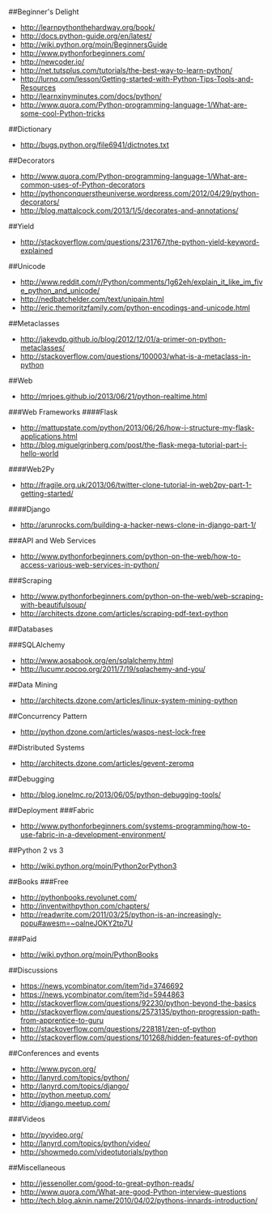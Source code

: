 ##Beginner's Delight
* http://learnpythonthehardway.org/book/
* http://docs.python-guide.org/en/latest/
* http://wiki.python.org/moin/BeginnersGuide
* http://www.pythonforbeginners.com/
* http://newcoder.io/
* http://net.tutsplus.com/tutorials/the-best-way-to-learn-python/
* http://lurnq.com/lesson/Getting-started-with-Python-Tips-Tools-and-Resources
* http://learnxinyminutes.com/docs/python/
* http://www.quora.com/Python-programming-language-1/What-are-some-cool-Python-tricks

##Dictionary
* http://bugs.python.org/file6941/dictnotes.txt

##Decorators
* http://www.quora.com/Python-programming-language-1/What-are-common-uses-of-Python-decorators
* http://pythonconquerstheuniverse.wordpress.com/2012/04/29/python-decorators/
* http://blog.mattalcock.com/2013/1/5/decorates-and-annotations/

##Yield
* http://stackoverflow.com/questions/231767/the-python-yield-keyword-explained

##Unicode
* http://www.reddit.com/r/Python/comments/1g62eh/explain_it_like_im_five_python_and_unicode/
* http://nedbatchelder.com/text/unipain.html
* http://eric.themoritzfamily.com/python-encodings-and-unicode.html

##Metaclasses
* http://jakevdp.github.io/blog/2012/12/01/a-primer-on-python-metaclasses/
* http://stackoverflow.com/questions/100003/what-is-a-metaclass-in-python

##Web
* http://mrjoes.github.io/2013/06/21/python-realtime.html

###Web Frameworks
####Flask
* http://mattupstate.com/python/2013/06/26/how-i-structure-my-flask-applications.html
* http://blog.miguelgrinberg.com/post/the-flask-mega-tutorial-part-i-hello-world

####Web2Py
* http://fragile.org.uk/2013/06/twitter-clone-tutorial-in-web2py-part-1-getting-started/

####Django
* http://arunrocks.com/building-a-hacker-news-clone-in-django-part-1/

###API and Web Services
* http://www.pythonforbeginners.com/python-on-the-web/how-to-access-various-web-services-in-python/

###Scraping
* http://www.pythonforbeginners.com/python-on-the-web/web-scraping-with-beautifulsoup/
* http://architects.dzone.com/articles/scraping-pdf-text-python

##Databases

###SQLAlchemy
* http://www.aosabook.org/en/sqlalchemy.html
* http://lucumr.pocoo.org/2011/7/19/sqlachemy-and-you/

##Data Mining
* http://architects.dzone.com/articles/linux-system-mining-python

##Concurrency Pattern
* http://python.dzone.com/articles/wasps-nest-lock-free

##Distributed Systems
* http://architects.dzone.com/articles/gevent-zeromq

##Debugging
* http://blog.ionelmc.ro/2013/06/05/python-debugging-tools/

##Deployment
###Fabric
* http://www.pythonforbeginners.com/systems-programming/how-to-use-fabric-in-a-development-environment/

##Python 2 vs 3
* http://wiki.python.org/moin/Python2orPython3

##Books
###Free
* http://pythonbooks.revolunet.com/
* http://inventwithpython.com/chapters/
* http://readwrite.com/2011/03/25/python-is-an-increasingly-popu#awesm=~oalneJOKY2tp7U

###Paid
* http://wiki.python.org/moin/PythonBooks

##Discussions
* https://news.ycombinator.com/item?id=3746692
* https://news.ycombinator.com/item?id=5944863
* http://stackoverflow.com/questions/92230/python-beyond-the-basics
* http://stackoverflow.com/questions/2573135/python-progression-path-from-apprentice-to-guru
* http://stackoverflow.com/questions/228181/zen-of-python
* http://stackoverflow.com/questions/101268/hidden-features-of-python

##Conferences and events
* http://www.pycon.org/
* http://lanyrd.com/topics/python/
* http://lanyrd.com/topics/django/
* http://python.meetup.com/
* http://django.meetup.com/

###Videos
* http://pyvideo.org/
* http://lanyrd.com/topics/python/video/
* http://showmedo.com/videotutorials/python

##Miscellaneous
* http://jessenoller.com/good-to-great-python-reads/
* http://www.quora.com/What-are-good-Python-interview-questions
* http://tech.blog.aknin.name/2010/04/02/pythons-innards-introduction/

